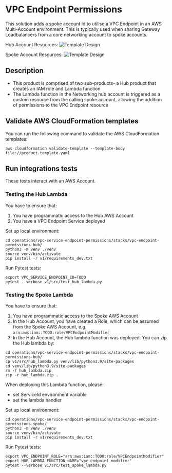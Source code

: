 # VPC Endpoint Permissions

This solution adds a spoke account id to utilise a VPC Endpoint in an AWS Multi-Account environment. This is typically used when sharing Gateway Loadbalancers from a core networking account to spoke accounts.

Hub Account Resources:
![Template Design](operations/vpc-endpoint-permissions/stacks/vpc-endpoint-permissions-hub/v1/vpc-endpoint-permissions-hub.drawio)

Spoke Account Resources:
![Template Design](operations/vpc-endpoint-permissions/stacks/vpc-endpoint-permissions-spoke/v1/vpc-endpoint-permissions-spoke.drawio)

## Description

* This product is comprised of two sub-products- a Hub product that creates an IAM role and Lambda function
* The Lambda function in the Networking hub account is triggered as a custom resource from the calling spoke account, allowing the addition of permissions to the VPC Endpoint resource

## Validate AWS CloudFormation templates

You can run the following command to validate the AWS CloudFormation templates:
```
aws cloudformation validate-template --template-body file://product.template.yaml
```

## Run integrations tests

These tests interact with an AWS Account.

### Testing the Hub Lambda

You have to ensure that:
1. You have programmatic access to the Hub AWS Account
2. You have a VPC Endpoint Service deployed

Set up local environment:
```
cd operations/vpc-service-endpoint-permissions/stacks/vpc-endpoint-permissions-hub/
python3 -m venv ./venv
source venv/bin/activate
pip install -r v1/requirements_dev.txt
```

Run Pytest tests:
```
export VPC_SERVICE_ENDPOINT_ID=TODO
pytest --verbose v1/src/test_hub_lambda.py
```

### Testing the Spoke Lambda

You have to ensure that:
1. You have programmatic access to the Spoke AWS Account
2. In the Hub Account, you have created a Role, which can be assumed from the Spoke AWS Account, e.g. `arn:aws:iam::TODO:role/VPCEndpointModifier`
3. In the Hub Account, the Hub lambda function was deployed. You can zip the Hub lambda by:
```
cd operations/vpc-service-endpoint-permissions/stacks/vpc-endpoint-permissions-hub/
cp v1/src/hub_lambda.py venv/lib/python3.9/site-packages
cd venv/lib/python3.9/site-packages
rm -f hub_lambda.zip
zip -r hub_lambda.zip .
```
When deploying this Lambda function, please:
* set ServiceId environment variable
* set the lambda handler

Set up local environment:
```
cd operations/vpc-service-endpoint-permissions/stacks/vpc-endpoint-permissions-spoke/
python3 -m venv ./venv
source venv/bin/activate
pip install -r v1/requirements_dev.txt
```

Run Pytest tests:
```
export VPC_ENDPOINT_ROLE="arn:aws:iam::TODO:role/VPCEndpointModifier"
export HUB_LAMBDA_FUNCTION_NAME="vpc_endpoint_modifier"
pytest --verbose v1/src/test_spoke_lambda.py
```
